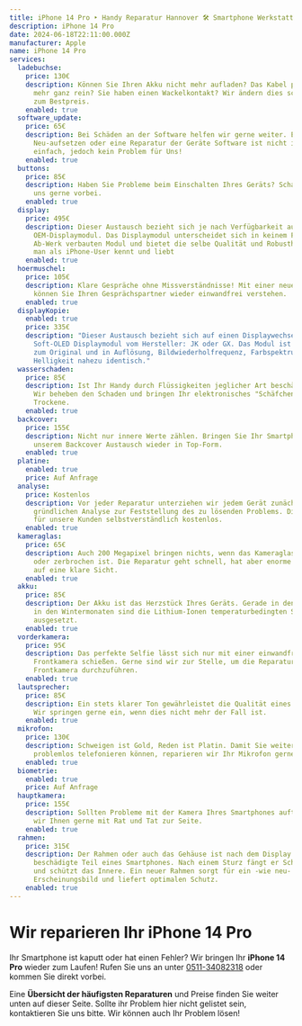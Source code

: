 ```yaml
---
title: iPhone 14 Pro ‣ Handy Reparatur Hannover 🛠️ Smartphone Werkstatt
description: iPhone 14 Pro
date: 2024-06-18T22:11:00.000Z
manufacturer: Apple
name: iPhone 14 Pro
services:
  ladebuchse:
    price: 130€
    description: Können Sie Ihren Akku nicht mehr aufladen? Das Kabel passt nicht
      mehr ganz rein? Sie haben einen Wackelkontakt? Wir ändern dies schnell und
      zum Bestpreis.
    enabled: true
  software_update:
    price: 65€
    description: Bei Schäden an der Software helfen wir gerne weiter. Ein
      Neu-aufsetzen oder eine Reparatur der Geräte Software ist nicht immer
      einfach, jedoch kein Problem für Uns!
    enabled: true
  buttons:
    price: 85€
    description: Haben Sie Probleme beim Einschalten Ihres Geräts? Schauen Sie bei
      uns gerne vorbei.
    enabled: true
  display:
    price: 495€
    description: Dieser Austausch bezieht sich je nach Verfügbarkeit auf ein
      OEM-Displaymodul. Das Displaymodul unterscheidet sich in keinem Faktor vom
      Ab-Werk verbauten Modul und bietet die selbe Qualität und Robustheit die
      man als iPhone-User kennt und liebt
    enabled: true
  hoermuschel:
    price: 105€
    description: Klare Gespräche ohne Missverständnisse! Mit einer neuen Hörmuschel
      können Sie Ihren Gesprächspartner wieder einwandfrei verstehen.
    enabled: true
  displayKopie:
    enabled: true
    price: 335€
    description: "Dieser Austausch bezieht sich auf einen Displaywechsel mit einem
      Soft-OLED Displaymodul vom Hersteller: JK oder GX. Das Modul ist baugleich
      zum Original und in Auflösung, Bildwiederholfrequenz, Farbspektrum und
      Helligkeit nahezu identisch."
  wasserschaden:
    price: 85€
    description: Ist Ihr Handy durch Flüssigkeiten jeglicher Art beschädigt worden?
      Wir beheben den Schaden und bringen Ihr elektronisches "Schäfchen" ins
      Trockene.
    enabled: true
  backcover:
    price: 155€
    description: Nicht nur innere Werte zählen. Bringen Sie Ihr Smartphone mit
      unserem Backcover Austausch wieder in Top-Form.
    enabled: true
  platine:
    enabled: true
    price: Auf Anfrage
  analyse:
    price: Kostenlos
    description: Vor jeder Reparatur unterziehen wir jedem Gerät zunächst einer
      gründlichen Analyse zur Feststellung des zu lösenden Problems. Diese ist
      für unsere Kunden selbstverständlich kostenlos.
    enabled: true
  kameraglas:
    price: 65€
    description: Auch 200 Megapixel bringen nichts, wenn das Kameraglas zerkratzt
      oder zerbrochen ist. Die Reparatur geht schnell, hat aber enorme Effekte
      auf eine klare Sicht.
    enabled: true
  akku:
    price: 85€
    description: Der Akku ist das Herzstück Ihres Geräts. Gerade in den Sommer- und
      in den Wintermonaten sind die Lithium-Ionen temperaturbedingten Strapazen
      ausgesetzt.
    enabled: true
  vorderkamera:
    price: 95€
    description: Das perfekte Selfie lässt sich nur mit einer einwandfreien
      Frontkamera schießen. Gerne sind wir zur Stelle, um die Reparatur an Ihrer
      Frontkamera durchzuführen.
    enabled: true
  lautsprecher:
    price: 85€
    description: Ein stets klarer Ton gewährleistet die Qualität eines Smartphones.
      Wir springen gerne ein, wenn dies nicht mehr der Fall ist.
    enabled: true
  mikrofon:
    price: 130€
    description: Schweigen ist Gold, Reden ist Platin. Damit Sie weiterhin
      problemlos telefonieren können, reparieren wir Ihr Mikrofon gerne.
    enabled: true
  biometrie:
    enabled: true
    price: Auf Anfrage
  hauptkamera:
    price: 155€
    description: Sollten Probleme mit der Kamera Ihres Smartphones auftreten, stehen
      wir Ihnen gerne mit Rat und Tat zur Seite.
    enabled: true
  rahmen:
    price: 315€
    description: Der Rahmen oder auch das Gehäuse ist nach dem Display das meist
      beschädigte Teil eines Smartphones. Nach einem Sturz fängt er Schäden ab
      und schützt das Innere. Ein neuer Rahmen sorgt für ein -wie neu-
      Erscheinungsbild und liefert optimalen Schutz.
    enabled: true
---
```

# Wir reparieren Ihr iPhone 14 Pro

Ihr Smartphone ist kaputt oder hat einen Fehler? Wir bringen Ihr **iPhone 14 Pro** wieder zum Laufen! Rufen Sie uns an unter [0511-34082318](tel:051134082318) oder kommen Sie direkt vorbei.

Eine **Übersicht der häufigsten Reparaturen** und Preise finden Sie weiter unten auf dieser Seite. Sollte ihr Problem hier nicht gelistet sein, kontaktieren Sie uns bitte. Wir können auch Ihr Problem lösen!
